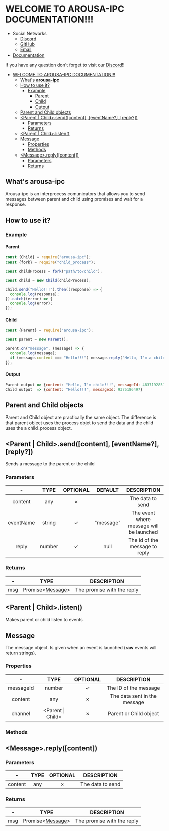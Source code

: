 # WELCOME TO AROUSA-IPC DOCUMENTATION!!!

- Social Networks
  - [Discord](https://discord.com/invite/ZnXVBUuYHv)
  - [GitHub](https://github.com/alejandroajinho)
  - [Email](https://mail.google.com/mail/u/?authuser=alejandroajinho@gmail.com)
- [Documentation](https://github.com/alejandroajinho/arousa-ipc)

If you have any question don't forget to visit our [Discord](https://discord.com/invite/ZnXVBUuYHv)!!

- [WELCOME TO AROUSA-IPC DOCUMENTATION!!!](#welcome-to-arousa-ipc-documentation)
  - [What's **arousa-ipc**](#whats-arousa-ipc)
  - [How to use it?](#how-to-use-it)
    - [Example](#example)
      - [Parent](#parent)
      - [Child](#child)
      - [Output](#output)
  - [Parent and Child objects](#parent-and-child-objects)
  - [\<Parent | Child>.send([content], [eventName?], [reply?])](#parent--childsendcontent-eventname-reply)
    - [Parameters](#parameters)
    - [Returns](#returns)
  - [\<Parent | Child>.listen()](#parent--childlisten)
  - [Message](#message)
    - [Properties](#properties)
    - [Methods](#methods)
  - [\<Message>.reply([content])](#messagereplycontent)
    - [Parameters](#parameters-1)
    - [Returns](#returns-1)

## What's **arousa-ipc**

Arousa-ipc is an interprocess comunicators that allows you to send messages between parent and child using promises and wait for a response.

## How to use it?

### Example

#### Parent

```js
const {Child} = require("arousa-ipc");
const {fork} = require("child_process");

const childProcess = fork("path/to/child");

const child = new Child(childProcess);

child.send("Hello!!!").then((response) => {
  console.log(response);
}).catch((error) => {
  console.log(error);
});
```

#### Child
```js
const {Parent} = require("arousa-ipc");

const parent = new Parent();

parent.on("message", (message) => {
  console.log(message);
  if (message.content === "Hello!!!") message.reply("Hello, I'm a child!!!");
});
```

#### Output


```js
Parent output => {content: "Hello, I'm child!!!", messageId: 4837192851, reply: 9375186497}
Child output  => {content: "Hello!!!", messageId: 9375186497}
```

## Parent and Child objects

Parent and Child object are practically the same object. The difference is that parent object uses the process objet to send the data and the child uses the a child_process object.

## \<Parent | Child>.send([content], [eventName?], [reply?])

Sends a message to the parent or the child

### Parameters

|     -     |      TYPE      | OPTIONAL |   DEFAULT   |                DESCRIPTION               |
|:--------: |:--------------:|:--------:|:-----------:|:----------------------------------------:|
|  content  |      any       |    ✗    |             |              The data to send            |
| eventName |     string     |    ✓    |  "message"  | The event where message will be launched |
|   reply   |     number     |    ✓    |     null    |      The id of the message to reply      |

### Returns

|  -  |              TYPE              |         DESCRIPTION        |
|:---:|:------------------------------:|:--------------------------:|
| msg | Promise\<[Message](#message)>  | The promise with the reply |

## \<Parent | Child>.listen()

Makes parent or child listen to events

## Message

The message object. Is given when an event is launched (**raw** events will return strings).

### Properties

|    -      |        TYPE        | OPTIONAL |         DESCRIPTION         |
|:---------:|:------------------:|:--------:|:---------------------------:|
| messageId |  number            |    ✓    |     The ID of the message    |
|  content  |   any              |    ✗    | The data sent in the message |
|  channel  | <Parent \|  Child> |    ✗    |    Parent or Child object    |

### Methods

## \<Message>.reply([content])

### Parameters

|    -    |  TYPE | OPTIONAL |    DESCRIPTION   |
|:-------:|:-----:|:--------:|:----------------:|
| content |  any  |    ✗    | The data to send | 

### Returns

|  -  |              TYPE              |         DESCRIPTION        |
|:---:|:------------------------------:|:--------------------------:|
| msg | Promise\<[Message](#message)>  | The promise with the reply |